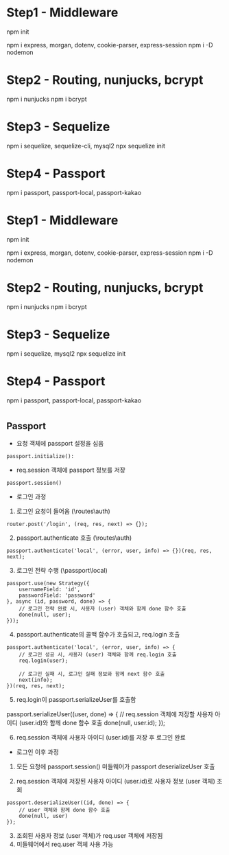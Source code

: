 # Step1 - Middleware
npm init

npm i express, morgan, dotenv, cookie-parser, express-session
npm i -D nodemon

# Step2 - Routing, nunjucks, bcrypt
npm i nunjucks
npm i bcrypt

# Step3 - Sequelize
npm i sequelize, sequelize-cli, mysql2
npx sequelize init

# Step4 - Passport
npm i passport, passport-local, passport-kakao





# Step1 - Middleware
npm init

npm i express, morgan, dotenv, cookie-parser, express-session
npm i -D nodemon

# Step2 - Routing, nunjucks, bcrypt
npm i nunjucks
npm i bcrypt

# Step3 - Sequelize
npm i sequelize, mysql2
npx sequelize init

# Step4 - Passport
npm i passport, passport-local, passport-kakao


#
## Passport

- 요청 객체에 passport 설정을 심음

```
passport.initialize():
```

- req.session 객체에 passport 정보를 저장

```
passport.session()
``` 

- 로그인 과정

1. 로그인 요청이 들어옴 (\routes\auth)

```
router.post('/login', (req, res, next) => {});
```

2. passport.authenticate 호출 (\routes\auth)

```
passport.authenticate('local', (error, user, info) => {})(req, res, next);
```

3. 로그인 전략 수행 (\passport\local)

```
passport.use(new Strategy({
    usernameField: 'id',
    passwordField: 'password'
}, async (id, password, done) => {
    // 로그인 전략 완료 시, 사용자 (user) 객체와 함께 done 함수 호출
    done(null, user);
}));
```

4. passport.authenticate의 콜백 함수가 호출되고, req.login 호출

```
passport.authenticate('local', (error, user, info) => {
    // 로그인 성공 시, 사용자 (user) 객체와 함께 req.login 호출
    req.login(user);

    // 로그인 실패 시, 로그인 실패 정보와 함께 next 함수 호출
    next(info);
})(req, res, next);
```

5. req.login이 passport.serializeUser를 호출함

passport.serializeUser((user, done) => {
// req.session 객체에 저장할 사용자 아이디 (user.id)와 함께 done 함수 호출
done(null, user.id);
});

6. req.session 객체에 사용자 아이디 (user.id)를 저장 후 로그인 완료


- 로그인 이후 과정

1. 모든 요청에 passport.session() 미들웨어가 passport deserializeUser 호출

2. req.session 객체에 저장된 사용자 아이디 (user.id)로 사용자 정보 (user 객체) 조회

```
passport.deserializeUser((id, done) => {
    // user 객체와 함께 done 함수 호출
    done(null, user)
});
```

3. 조회된 사용자 정보 (user 객체)가 req.user 객체에 저장됨
4. 미들웨어에서 req.user 객체 사용 가능
